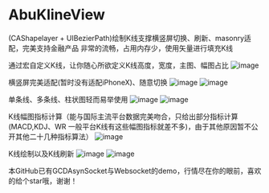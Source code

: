 # AbuKlineView
(CAShapelayer + UIBezierPath)绘制K线支撑横竖屏切换、刷新、masonry适配，完美支持金融产品
非常的流畅，占用内存少，使用矢量进行填充K线

通过宏自定义K线，让你随心所欲定义K线高度，宽度，主图、幅图占比
![image](https://github.com/AbuIOSDeveloper/KLine/blob/master/自定义K线.png)

横竖屏完美适配(暂时没有适配iPhoneX)、随意切换
![image](https://github.com/AbuIOSDeveloper/KLine/blob/master/横竖屏切换，masonry适配.png)
![image](https://github.com/AbuIOSDeveloper/KLine/blob/master/横屏图.png)

单条线、多条线、柱状图轻而易举使用
![image](https://github.com/AbuIOSDeveloper/KLine/blob/master/贝塞尔曲线.png)
![image](https://github.com/AbuIOSDeveloper/KLine/blob/master/K线柱状图.png)


K线幅图指标计算（能与国际主流平台数据完美吻合，只给出部分指标计算(MACD,KDJ、WR 一般平台K线有这些幅图指标就差不多)，由于其他原因暂不公开其他二十几种指标算法）
![image](https://github.com/AbuIOSDeveloper/KLine/blob/master/计算K线幅图指标.png)


K线绘制以及K线刷新
![image](https://github.com/AbuIOSDeveloper/KLine/blob/master/开启刷新代码.png)
![image](https://github.com/AbuIOSDeveloper/KLine/blob/master/绘制刷新K线.png)


本GitHub已有GCDAsynSocket与Websocket的demo，行情尽在你的眼前，喜欢的给个star哦，谢谢！



